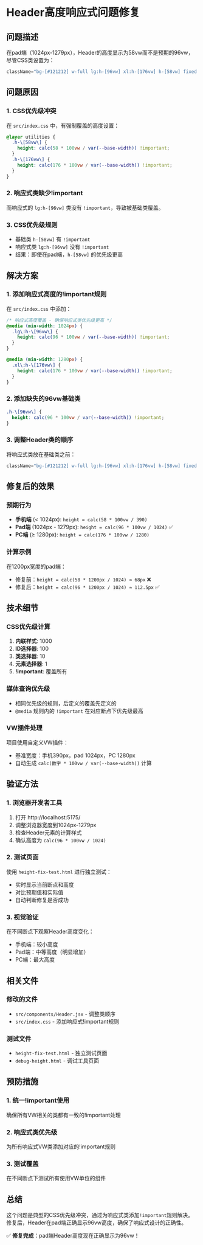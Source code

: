# Header高度响应式问题修复

## 问题描述

在pad端（1024px-1279px），Header的高度显示为58vw而不是预期的96vw，尽管CSS类设置为：
```jsx
className="bg-[#121212] w-full lg:h-[96vw] xl:h-[176vw] h-[58vw] fixed top-0 left-0 z-50 shadow-lg"
```

## 问题原因

### 1. CSS优先级冲突
在 `src/index.css` 中，有强制覆盖的高度设置：
```css
@layer utilities {
  .h-\[58vw\] {
    height: calc(58 * 100vw / var(--base-width)) !important;
  }
  .h-\[176vw\] {
    height: calc(176 * 100vw / var(--base-width)) !important;
  }
}
```

### 2. 响应式类缺少!important
而响应式的 `lg:h-[96vw]` 类没有 `!important`，导致被基础类覆盖。

### 3. CSS优先级规则
- 基础类 `h-[58vw]` 有 `!important`
- 响应式类 `lg:h-[96vw]` 没有 `!important`
- 结果：即使在pad端，`h-[58vw]` 的优先级更高

## 解决方案

### 1. 添加响应式高度的!important规则
在 `src/index.css` 中添加：
```css
/* 响应式高度覆盖 - 确保响应式类优先级更高 */
@media (min-width: 1024px) {
  .lg\:h-\[96vw\] {
    height: calc(96 * 100vw / var(--base-width)) !important;
  }
}

@media (min-width: 1280px) {
  .xl\:h-\[176vw\] {
    height: calc(176 * 100vw / var(--base-width)) !important;
  }
}
```

### 2. 添加缺失的96vw基础类
```css
.h-\[96vw\] {
  height: calc(96 * 100vw / var(--base-width)) !important;
}
```

### 3. 调整Header类的顺序
将响应式类放在基础类之前：
```jsx
className="bg-[#121212] w-full lg:h-[96vw] xl:h-[176vw] h-[58vw] fixed top-0 left-0 z-50 shadow-lg"
```

## 修复后的效果

### 预期行为
- **手机端** (< 1024px): `height = calc(58 * 100vw / 390)`
- **Pad端** (1024px - 1279px): `height = calc(96 * 100vw / 1024)` ✅
- **PC端** (≥ 1280px): `height = calc(176 * 100vw / 1280)`

### 计算示例
在1200px宽度的pad端：
- 修复前：`height = calc(58 * 1200px / 1024) ≈ 68px` ❌
- 修复后：`height = calc(96 * 1200px / 1024) ≈ 112.5px` ✅

## 技术细节

### CSS优先级计算
1. **内联样式**: 1000
2. **ID选择器**: 100
3. **类选择器**: 10
4. **元素选择器**: 1
5. **!important**: 覆盖所有

### 媒体查询优先级
- 相同优先级的规则，后定义的覆盖先定义的
- `@media` 规则内的 `!important` 在对应断点下优先级最高

### VW插件处理
项目使用自定义VW插件：
- 基准宽度：手机390px，pad 1024px，PC 1280px
- 自动生成 `calc(数字 * 100vw / var(--base-width))` 计算

## 验证方法

### 1. 浏览器开发者工具
1. 打开 http://localhost:5175/
2. 调整浏览器宽度到1024px-1279px
3. 检查Header元素的计算样式
4. 确认高度为 `calc(96 * 100vw / 1024)`

### 2. 测试页面
使用 `height-fix-test.html` 进行独立测试：
- 实时显示当前断点和高度
- 对比预期值和实际值
- 自动判断修复是否成功

### 3. 视觉验证
在不同断点下观察Header高度变化：
- 手机端：较小高度
- Pad端：中等高度（明显增加）
- PC端：最大高度

## 相关文件

### 修改的文件
- `src/components/Header.jsx` - 调整类顺序
- `src/index.css` - 添加响应式!important规则

### 测试文件
- `height-fix-test.html` - 独立测试页面
- `debug-height.html` - 调试工具页面

## 预防措施

### 1. 统一!important使用
确保所有VW相关的类都有一致的!important处理

### 2. 响应式类优先级
为所有响应式VW类添加对应的!important规则

### 3. 测试覆盖
在不同断点下测试所有使用VW单位的组件

## 总结

这个问题是典型的CSS优先级冲突，通过为响应式类添加`!important`规则解决。修复后，Header在pad端正确显示96vw高度，确保了响应式设计的正确性。

✅ **修复完成**：pad端Header高度现在正确显示为96vw！
